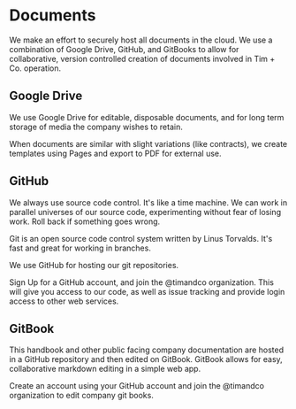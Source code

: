 # Documents

We make an effort to securely host all documents in the cloud.  We use a combination of Google Drive, GitHub, and GitBooks to allow for collaborative, version controlled creation of documents involved in Tim + Co. operation. 


## Google Drive

We use Google Drive for editable, disposable documents, and for long term storage of media the company wishes to retain.

When documents are similar with slight variations (like contracts), we create templates using Pages and export to PDF for external use.

## GitHub

We always use source code control. It's like a time machine. We can work in parallel universes of our source code, experimenting without fear of losing work. Roll back if something goes wrong.

Git is an open source code control system written by Linus Torvalds. It's fast and great for working in branches.

We use GitHub for hosting our git repositories.

Sign Up for a GitHub account, and join the @timandco organization.  This will  give you access to our code, as well as issue tracking and provide login access to other web services.  

##  GitBook

This handbook and other public facing company documentation are hosted in a GitHub repository and then edited on GitBook.  GitBook allows for easy, collaborative markdown editing in a simple web app.  

Create an account using your GitHub account and join the @timandco organization to edit company git books.   